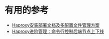 



# 有用的参考

* [Haproxy安装部署文档及多配置文件管理方案](https://zhang.ge/5125.html)
* [Haproxy进阶管理：命令行控制后端节点上下线](https://zhang.ge/5131.html)
